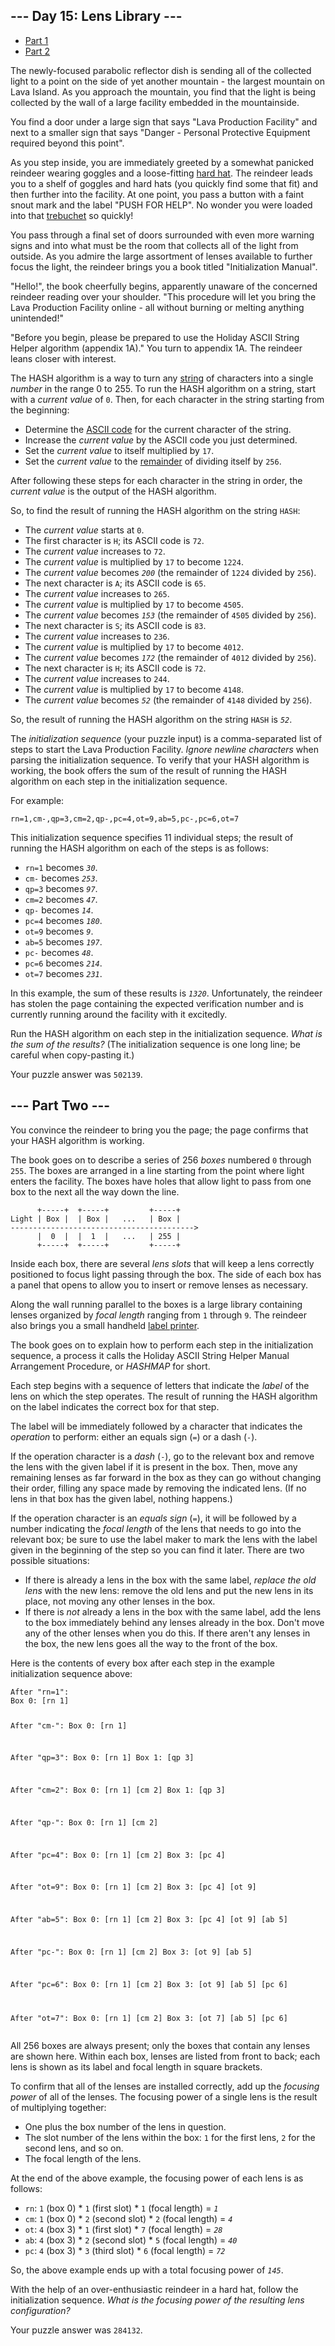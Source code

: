 <article class="day-desc"><h2>--- Day 15: Lens Library ---</h2>
<ul>
<li><a href="15a.php">Part 1</a></li>
<li><a href="15b.php">Part 2</a></li>
</ul>
<p>The newly-focused parabolic reflector dish is sending all of the collected light to a point on the side of yet another mountain - the largest mountain on Lava Island. As you approach the mountain, you find that the light is being collected by the wall of a large facility embedded in the mountainside.</p>
<p>You find a door under a large sign that says "Lava Production Facility" and next to a smaller sign that says "Danger - Personal Protective Equipment required beyond this point".</p>
<p>As you step inside, you are immediately greeted by a somewhat panicked <span title="do you like my hard hat">reindeer</span> wearing goggles and a loose-fitting <a href="https://en.wikipedia.org/wiki/Hard_hat" target="_blank">hard hat</a>. The reindeer leads you to a shelf of goggles and hard hats (you quickly find some that fit) and then further into the facility. At one point, you pass a button with a faint snout mark and the label "PUSH FOR HELP". No wonder you were loaded into that <a href="1">trebuchet</a> so quickly!</p>
<p>You pass through a final set of doors surrounded with even more warning signs and into what must be the room that collects all of the light from outside. As you admire the large assortment of lenses available to further focus the light, the reindeer brings you a book titled "Initialization Manual".</p>
<p>"Hello!", the book cheerfully begins, apparently unaware of the concerned reindeer reading over your shoulder. "This procedure will let you bring the Lava Production Facility online - all without burning or melting anything unintended!"</p>
<p>"Before you begin, please be prepared to use the Holiday ASCII String Helper algorithm (appendix 1A)." You turn to appendix 1A. The reindeer leans closer with interest.</p>
<p>The HASH algorithm is a way to turn any <a href="https://en.wikipedia.org/wiki/String_(computer_science)" target="_blank">string</a> of characters into a single <em>number</em> in the range 0 to 255. To run the HASH algorithm on a string, start with a <em>current value</em> of <code>0</code>. Then, for each character in the string starting from the beginning:</p>
<ul>
<li>Determine the <a href="https://en.wikipedia.org/wiki/ASCII#Printable_characters" target="_blank">ASCII code</a> for the current character of the string.</li>
<li>Increase the <em>current value</em> by the ASCII code you just determined.</li>
<li>Set the <em>current value</em> to itself multiplied by <code>17</code>.</li>
<li>Set the <em>current value</em> to the <a href="https://en.wikipedia.org/wiki/Modulo" target="_blank">remainder</a> of dividing itself by <code>256</code>.</li>
</ul>
<p>After following these steps for each character in the string in order, the <em>current value</em> is the output of the HASH algorithm.</p>
<p>So, to find the result of running the HASH algorithm on the string <code>HASH</code>:</p>
<ul>
<li>The <em>current value</em> starts at <code>0</code>.</li>
<li>The first character is <code>H</code>; its ASCII code is <code>72</code>.</li>
<li>The <em>current value</em> increases to <code>72</code>.</li>
<li>The <em>current value</em> is multiplied by <code>17</code> to become <code>1224</code>.</li>
<li>The <em>current value</em> becomes <code><em>200</em></code> (the remainder of <code>1224</code> divided by <code>256</code>).</li>
<li>The next character is <code>A</code>; its ASCII code is <code>65</code>.</li>
<li>The <em>current value</em> increases to <code>265</code>.</li>
<li>The <em>current value</em> is multiplied by <code>17</code> to become <code>4505</code>.</li>
<li>The <em>current value</em> becomes <code><em>153</em></code> (the remainder of <code>4505</code> divided by <code>256</code>).</li>
<li>The next character is <code>S</code>; its ASCII code is <code>83</code>.</li>
<li>The <em>current value</em> increases to <code>236</code>.</li>
<li>The <em>current value</em> is multiplied by <code>17</code> to become <code>4012</code>.</li>
<li>The <em>current value</em> becomes <code><em>172</em></code> (the remainder of <code>4012</code> divided by <code>256</code>).</li>
<li>The next character is <code>H</code>; its ASCII code is <code>72</code>.</li>
<li>The <em>current value</em> increases to <code>244</code>.</li>
<li>The <em>current value</em> is multiplied by <code>17</code> to become <code>4148</code>.</li>
<li>The <em>current value</em> becomes <code><em>52</em></code> (the remainder of <code>4148</code> divided by <code>256</code>).</li>
</ul>
<p>So, the result of running the HASH algorithm on the string <code>HASH</code> is <code><em>52</em></code>.</p>
<p>The <em>initialization sequence</em> (your puzzle input) is a comma-separated list of steps to start the Lava Production Facility. <em>Ignore newline characters</em> when parsing the initialization sequence. To verify that your HASH algorithm is working, the book offers the sum of the result of running the HASH algorithm on each step in the initialization sequence.</p>
<p>For example:</p>
<pre><code>rn=1,cm-,qp=3,cm=2,qp-,pc=4,ot=9,ab=5,pc-,pc=6,ot=7</code></pre>
<p>This initialization sequence specifies 11 individual steps; the result of running the HASH algorithm on each of the steps is as follows:</p>
<ul>
<li><code>rn=1</code> becomes <code><em>30</em></code>.</li>
<li><code>cm-</code> becomes <code><em>253</em></code>.</li>
<li><code>qp=3</code> becomes <code><em>97</em></code>.</li>
<li><code>cm=2</code> becomes <code><em>47</em></code>.</li>
<li><code>qp-</code> becomes <code><em>14</em></code>.</li>
<li><code>pc=4</code> becomes <code><em>180</em></code>.</li>
<li><code>ot=9</code> becomes <code><em>9</em></code>.</li>
<li><code>ab=5</code> becomes <code><em>197</em></code>.</li>
<li><code>pc-</code> becomes <code><em>48</em></code>.</li>
<li><code>pc=6</code> becomes <code><em>214</em></code>.</li>
<li><code>ot=7</code> becomes <code><em>231</em></code>.</li>
</ul>
<p>In this example, the sum of these results is <code><em>1320</em></code>. Unfortunately, the reindeer has stolen the page containing the expected verification number and is currently running around the facility with it excitedly.</p>
<p>Run the HASH algorithm on each step in the initialization sequence. <em>What is the sum of the results?</em> (The initialization sequence is one long line; be careful when copy-pasting it.)</p>
</article>
<p>Your puzzle answer was <code>502139</code>.</p><article class="day-desc"><h2 id="part2">--- Part Two ---</h2><p>You convince the reindeer to bring you the page; the page confirms that your HASH algorithm is working.</p>
<p>The book goes on to describe a series of 256 <em>boxes</em> numbered <code>0</code> through <code>255</code>. The boxes are arranged in a line starting from the point where light enters the facility. The boxes have holes that allow light to pass from one box to the next all the way down the line.</p>
<pre><code>      +-----+  +-----+         +-----+
Light | Box |  | Box |   ...   | Box |
-----------------------------------------&gt;
      |  0  |  |  1  |   ...   | 255 |
      +-----+  +-----+         +-----+
</code></pre>
<p>Inside each box, there are several <em>lens slots</em> that will keep a lens correctly positioned to focus light passing through the box. The side of each box has a panel that opens to allow you to insert or remove lenses as necessary.</p>
<p>Along the wall running parallel to the boxes is a large library containing lenses organized by <em>focal length</em> ranging from <code>1</code> through <code>9</code>. The reindeer also brings you a small handheld <a href="https://en.wikipedia.org/wiki/Label_printer" target="_blank">label printer</a>.</p>
<p>The book goes on to explain how to perform each step in the initialization sequence, a process it calls the Holiday ASCII String Helper Manual Arrangement Procedure, or <em>HASHMAP</em> for short.</p>
<p>Each step begins with a sequence of letters that indicate the <em>label</em> of the lens on which the step operates. The result of running the HASH algorithm on the label indicates the correct box for that step.</p>
<p>The label will be immediately followed by a character that indicates the <em>operation</em> to perform: either an equals sign (<code>=</code>) or a dash (<code>-</code>).</p>
<p>If the operation character is a <em>dash</em> (<code>-</code>), go to the relevant box and remove the lens with the given label if it is present in the box. Then, move any remaining lenses as far forward in the box as they can go without changing their order, filling any space made by removing the indicated lens. (If no lens in that box has the given label, nothing happens.)</p>
<p>If the operation character is an <em>equals sign</em> (<code>=</code>), it will be followed by a number indicating the <em>focal length</em> of the lens that needs to go into the relevant box; be sure to use the label maker to mark the lens with the label given in the beginning of the step so you can find it later. There are two possible situations:</p>
<ul>
<li>If there is already a lens in the box with the same label, <em>replace the old lens</em> with the new lens: remove the old lens and put the new lens in its place, not moving any other lenses in the box.</li>
<li>If there is <em>not</em> already a lens in the box with the same label, add the lens to the box immediately behind any lenses already in the box. Don't move any of the other lenses when you do this. If there aren't any lenses in the box, the new lens goes all the way to the front of the box.</li>
</ul>
<p>Here is the contents of every box after each step in the example initialization sequence above:</p>
<pre><code>After "rn=1":
Box 0: [rn 1]

After "cm-":
Box 0: [rn 1]

After "qp=3":
Box 0: [rn 1]
Box 1: [qp 3]

After "cm=2":
Box 0: [rn 1] [cm 2]
Box 1: [qp 3]

After "qp-":
Box 0: [rn 1] [cm 2]

After "pc=4":
Box 0: [rn 1] [cm 2]
Box 3: [pc 4]

After "ot=9":
Box 0: [rn 1] [cm 2]
Box 3: [pc 4] [ot 9]

After "ab=5":
Box 0: [rn 1] [cm 2]
Box 3: [pc 4] [ot 9] [ab 5]

After "pc-":
Box 0: [rn 1] [cm 2]
Box 3: [ot 9] [ab 5]

After "pc=6":
Box 0: [rn 1] [cm 2]
Box 3: [ot 9] [ab 5] [pc 6]

After "ot=7":
Box 0: [rn 1] [cm 2]
Box 3: [ot 7] [ab 5] [pc 6]
</code></pre>
<p>All 256 boxes are always present; only the boxes that contain any lenses are shown here. Within each box, lenses are listed from front to back; each lens is shown as its label and focal length in square brackets.</p>
<p>To confirm that all of the lenses are installed correctly, add up the <em>focusing power</em> of all of the lenses. The focusing power of a single lens is the result of multiplying together:</p>
<ul>
<li>One plus the box number of the lens in question.</li>
<li>The slot number of the lens within the box: <code>1</code> for the first lens, <code>2</code> for the second lens, and so on.</li>
<li>The focal length of the lens.</li>
</ul>
<p>At the end of the above example, the focusing power of each lens is as follows:</p>
<ul>
<li><code>rn</code>: <code>1</code> (box 0) * <code>1</code> (first slot) * <code>1</code> (focal length) = <code><em>1</em></code></li>
<li><code>cm</code>: <code>1</code> (box 0) * <code>2</code> (second slot) * <code>2</code> (focal length) = <code><em>4</em></code></li>
<li><code>ot</code>: <code>4</code> (box 3) * <code>1</code> (first slot) * <code>7</code> (focal length) = <code><em>28</em></code></li>
<li><code>ab</code>: <code>4</code> (box 3) * <code>2</code> (second slot) * <code>5</code> (focal length) = <code><em>40</em></code></li>
<li><code>pc</code>: <code>4</code> (box 3) * <code>3</code> (third slot) * <code>6</code> (focal length) = <code><em>72</em></code></li>
</ul>
<p>So, the above example ends up with a total focusing power of <code><em>145</em></code>.</p>
<p>With the help of an over-enthusiastic reindeer in a hard hat, follow the initialization sequence. <em>What is the focusing power of the resulting lens configuration?</em></p>
</article>
<p>Your puzzle answer was <code>284132</code>.</p>